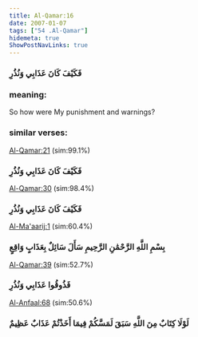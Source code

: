```yaml
---
title: Al-Qamar:16
date: 2007-01-07
tags: ["54 .Al-Qamar"]
hidemeta: true 
ShowPostNavLinks: true 
---
```

### فَكَيْفَ كَانَ عَذَابِي وَنُذُرِ
### meaning: 
So how were My punishment and warnings?
### similar verses: 

[Al-Qamar:21](/54/21) (sim:99.1%)

### فَكَيْفَ كَانَ عَذَابِي وَنُذُرِ

[Al-Qamar:30](/54/30) (sim:98.4%)

### فَكَيْفَ كَانَ عَذَابِي وَنُذُرِ

[Al-Ma'aarij:1](/70/1) (sim:60.4%)

### بِسْمِ اللَّهِ الرَّحْمَٰنِ الرَّحِيمِ سَأَلَ سَائِلٌ بِعَذَابٍ وَاقِعٍ

[Al-Qamar:39](/54/39) (sim:52.7%)

### فَذُوقُوا عَذَابِي وَنُذُرِ

[Al-Anfaal:68](/8/68) (sim:50.6%)

### لَوْلَا كِتَابٌ مِنَ اللَّهِ سَبَقَ لَمَسَّكُمْ فِيمَا أَخَذْتُمْ عَذَابٌ عَظِيمٌ
